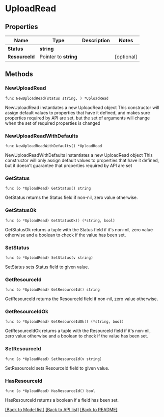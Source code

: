 # UploadRead

## Properties

Name | Type | Description | Notes
------------ | ------------- | ------------- | -------------
**Status** | **string** |  | 
**ResourceId** | Pointer to **string** |  | [optional] 

## Methods

### NewUploadRead

`func NewUploadRead(status string, ) *UploadRead`

NewUploadRead instantiates a new UploadRead object
This constructor will assign default values to properties that have it defined,
and makes sure properties required by API are set, but the set of arguments
will change when the set of required properties is changed

### NewUploadReadWithDefaults

`func NewUploadReadWithDefaults() *UploadRead`

NewUploadReadWithDefaults instantiates a new UploadRead object
This constructor will only assign default values to properties that have it defined,
but it doesn't guarantee that properties required by API are set

### GetStatus

`func (o *UploadRead) GetStatus() string`

GetStatus returns the Status field if non-nil, zero value otherwise.

### GetStatusOk

`func (o *UploadRead) GetStatusOk() (*string, bool)`

GetStatusOk returns a tuple with the Status field if it's non-nil, zero value otherwise
and a boolean to check if the value has been set.

### SetStatus

`func (o *UploadRead) SetStatus(v string)`

SetStatus sets Status field to given value.


### GetResourceId

`func (o *UploadRead) GetResourceId() string`

GetResourceId returns the ResourceId field if non-nil, zero value otherwise.

### GetResourceIdOk

`func (o *UploadRead) GetResourceIdOk() (*string, bool)`

GetResourceIdOk returns a tuple with the ResourceId field if it's non-nil, zero value otherwise
and a boolean to check if the value has been set.

### SetResourceId

`func (o *UploadRead) SetResourceId(v string)`

SetResourceId sets ResourceId field to given value.

### HasResourceId

`func (o *UploadRead) HasResourceId() bool`

HasResourceId returns a boolean if a field has been set.


[[Back to Model list]](../README.md#documentation-for-models) [[Back to API list]](../README.md#documentation-for-api-endpoints) [[Back to README]](../README.md)



